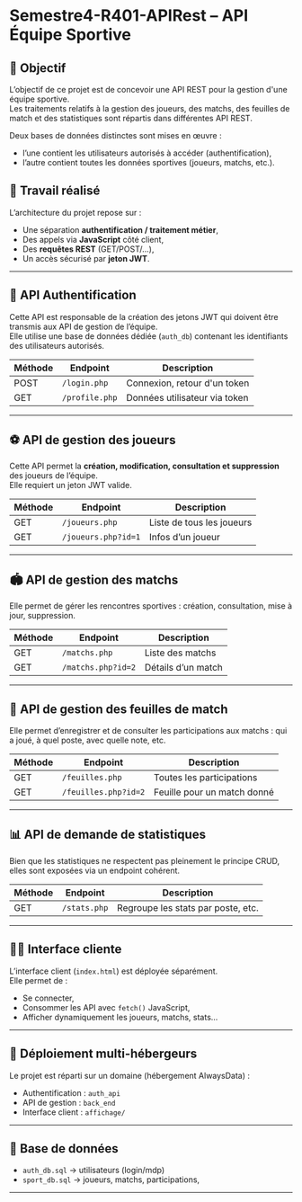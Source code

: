 # Semestre4-R401-APIRest – API Équipe Sportive

## 🎯 Objectif

L’objectif de ce projet est de concevoir une API REST pour la gestion d'une équipe sportive.  
Les traitements relatifs à la gestion des joueurs, des matchs, des feuilles de match et des statistiques sont répartis dans différentes API REST.

Deux bases de données distinctes sont mises en œuvre :
- l’une contient les utilisateurs autorisés à accéder (authentification),
- l’autre contient toutes les données sportives (joueurs, matchs, etc.).

## 🔧 Travail réalisé

L’architecture du projet repose sur :
- Une séparation **authentification / traitement métier**,
- Des appels via **JavaScript** côté client,
- Des **requêtes REST** (GET/POST/...),
- Un accès sécurisé par **jeton JWT**.

---

## 🔐 API Authentification

Cette API est responsable de la création des jetons JWT qui doivent être transmis aux API de gestion de l’équipe.  
Elle utilise une base de données dédiée (`auth_db`) contenant les identifiants des utilisateurs autorisés.

| Méthode | Endpoint      | Description                     |
|---------|---------------|---------------------------------|
| POST    | `/login.php`  | Connexion, retour d'un token    |
| GET     | `/profile.php`| Données utilisateur via token   |

---

## ⚽ API de gestion des joueurs

Cette API permet la **création, modification, consultation et suppression** des joueurs de l’équipe.  
Elle requiert un jeton JWT valide.

| Méthode | Endpoint           | Description               |
|---------|--------------------|---------------------------|
| GET     | `/joueurs.php`     | Liste de tous les joueurs |
| GET     | `/joueurs.php?id=1`| Infos d’un joueur         |

---

## 🏟️ API de gestion des matchs

Elle permet de gérer les rencontres sportives : création, consultation, mise à jour, suppression.

| Méthode | Endpoint           | Description            |
|---------|--------------------|------------------------|
| GET     | `/matchs.php`      | Liste des matchs       |
| GET     | `/matchs.php?id=2` | Détails d’un match     |

---

## 📝 API de gestion des feuilles de match

Elle permet d’enregistrer et de consulter les participations aux matchs : qui a joué, à quel poste, avec quelle note, etc.

| Méthode | Endpoint            | Description                   |
|---------|---------------------|-------------------------------|
| GET     | `/feuilles.php`     | Toutes les participations     |
| GET     | `/feuilles.php?id=2`| Feuille pour un match donné   |

---

## 📊 API de demande de statistiques

Bien que les statistiques ne respectent pas pleinement le principe CRUD, elles sont exposées via un endpoint cohérent.

| Méthode | Endpoint     | Description                       |
|---------|--------------|-----------------------------------|
| GET     | `/stats.php` | Regroupe les stats par poste, etc.|

---

## 🧑‍💻 Interface cliente

L’interface client (`index.html`) est déployée séparément.  
Elle permet de :
- Se connecter,
- Consommer les API avec `fetch()` JavaScript,
- Afficher dynamiquement les joueurs, matchs, stats...

---

## 🧩 Déploiement multi-hébergeurs

Le projet est réparti sur un domaine (hébergement AlwaysData) :
- Authentification : `auth_api` 
- API de gestion : `back_end` 
- Interface client : `affichage/` 

---

## 📄 Base de données

- `auth_db.sql` → utilisateurs (login/mdp)
- `sport_db.sql` → joueurs, matchs, participations, 

---

